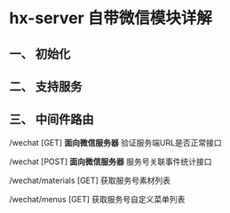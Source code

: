 <!--
 * @Author       : liuxuhao
 * @LastEditors  : liuxuhao
-->
# hx-server 自带微信模块详解
## 一、 初始化
## 二、 支持服务
## 三、 中间件路由
/wechat [GET] **面向微信服务器** 验证服务端URL是否正常接口

/wechat [POST] **面向微信服务器** 服务号关联事件统计接口

/wechat/materials [GET] 获取服务号素材列表

/wechat/menus [GET] 获取服务号自定义菜单列表